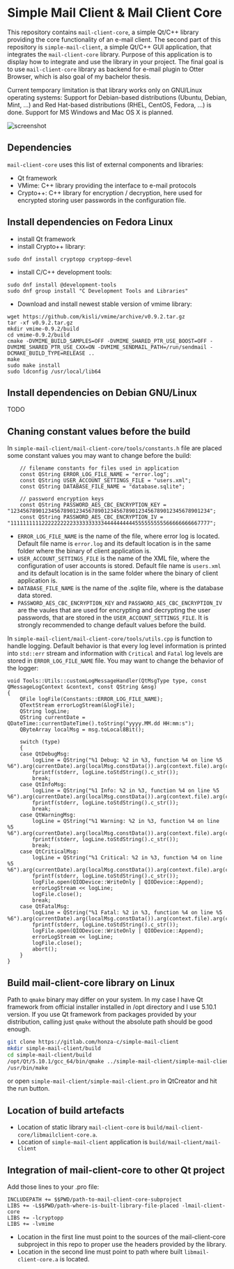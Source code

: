 # Simple Mail Client & Mail Client Core
This repository contains `mail-client-core`, a simple Qt/C++ library providing the core functionality of an e-mail client. The second part of this repository is `simple-mail-client`, a simple Qt/C++ GUI application, that integrates the `mail-client-core` library. Purpose of this application is to display how to integrate and use the library in your project. The final goal is to use `mail-client-core` library as backend for e-mail plugin to Otter Browser, which is also goal of my bachelor thesis.

Current temporary limitation is that library works only on GNU/Linux operating systems: Support for Debian-based distributions (Ubuntu, Debian, Mint, ...) and Red Hat-based distributions (RHEL, CentOS, Fedora, ...) is done. Support for MS Windows and Mac OS X is planned.

![screenshot](https://files.culik.net/simple-mail-client.png "screenshot")


## Dependencies
`mail-client-core` uses this list of external components and libraries:
- Qt framework
- VMime: C++ library providing the interface to e-mail protocols
- Crypto++: C++ library for encryption / decryption, here used for encrypted storing user passwords in the configuration file.

## Install dependencies on Fedora Linux
- install Qt framework
- install Crypto++ library:

```
sudo dnf install cryptopp cryptopp-devel
```
- install C/C++ development tools:

```
sudo dnf install @development-tools
sudo dnf group install "C Development Tools and Libraries"
```
- Download and install newest stable version of vmime library:

```
wget https://github.com/kisli/vmime/archive/v0.9.2.tar.gz
tar -xf v0.9.2.tar.gz
mkdir vmime-0.9.2/build
cd vmime-0.9.2/build
cmake -DVMIME_BUILD_SAMPLES=OFF -DVMIME_SHARED_PTR_USE_BOOST=OFF -DVMIME_SHARED_PTR_USE_CXX=ON -DVMIME_SENDMAIL_PATH=/run/sendmail -DCMAKE_BUILD_TYPE=RELEASE ..
make
sudo make install
sudo ldconfig /usr/local/lib64
```

## Install dependencies on Debian GNU/Linux
TODO

## Chaning constant values before the build
In `simple-mail-client/mail-client-core/tools/constants.h` file are placed some constant values you may want to change before the build:
```
    // filename constants for files used in application
    const QString ERROR_LOG_FILE_NAME = "error.log";
    const QString USER_ACCOUNT_SETTINGS_FILE = "users.xml";
    const QString DATABASE_FILE_NAME = "database.sqlite";

    // password encryption keys
    const QString PASSWORD_AES_CBC_ENCRYPTION_KEY = "1234567890123456789012345678901234567890123456789012345678901234";
    const QString PASSWORD_AES_CBC_ENCRYPTION_IV = "1111111111222222222233333333334444444444555555555566666666667777";
```
- `ERROR_LOG_FILE_NAME` is the name of the file, where error log is located. Default file name is `error.log` and its default location is in the same folder where the binary of client application is.
- `USER_ACCOUNT_SETTINGS_FILE` is the name of the XML file, where the configuration of user accounts is stored. Default file name is `users.xml` and its default location is in the same folder where the binary of client application is.
- `DATABASE_FILE_NAME` is the name of the .sqlite file, where is the database data stored.
- `PASSWORD_AES_CBC_ENCRYPTION_KEY` and `PASSWORD_AES_CBC_ENCRYPTION_IV` are the vaules that are used for encrypting and decrypting the user passwords, that are stored in the `USER_ACCOUNT_SETTINGS_FILE`. It is strongly recommended to change default values before the build.

In `simple-mail-client/mail-client-core/tools/utils.cpp` is function to handle logging. Default behavior is that every log level information is printed into `std::err` stream and information with `Critical` and `Fatal` log levels are stored in `ERROR_LOG_FILE_NAME` file. You may want to change the behavior of the logger:

```
void Tools::Utils::customLogMessageHandler(QtMsgType type, const QMessageLogContext &context, const QString &msg)
{
    QFile logFile(Constants::ERROR_LOG_FILE_NAME);
    QTextStream errorLogStream(&logFile);
    QString logLine;
    QString currentDate = QDateTime::currentDateTime().toString("yyyy.MM.dd HH:mm:s");
    QByteArray localMsg = msg.toLocal8Bit();

    switch (type)
    {
    case QtDebugMsg:
        logLine = QString("%1 Debug: %2 in %3, function %4 on line %5 %6").arg(currentDate).arg(localMsg.constData()).arg(context.file).arg(context.function).arg(context.line).arg('\n');
        fprintf(stderr, logLine.toStdString().c_str());
        break;
    case QtInfoMsg:
        logLine = QString("%1 Info: %2 in %3, function %4 on line %5 %6").arg(currentDate).arg(localMsg.constData()).arg(context.file).arg(context.function).arg(context.line).arg('\n');
        fprintf(stderr, logLine.toStdString().c_str());
        break;
    case QtWarningMsg:
        logLine = QString("%1 Warning: %2 in %3, function %4 on line %5 %6").arg(currentDate).arg(localMsg.constData()).arg(context.file).arg(context.function).arg(context.line).arg('\n');
        fprintf(stderr, logLine.toStdString().c_str());
        break;
    case QtCriticalMsg:
        logLine = QString("%1 Critical: %2 in %3, function %4 on line %5 %6").arg(currentDate).arg(localMsg.constData()).arg(context.file).arg(context.function).arg(context.line).arg('\n');
        fprintf(stderr, logLine.toStdString().c_str());
        logFile.open(QIODevice::WriteOnly | QIODevice::Append);
        errorLogStream << logLine;
        logFile.close();
        break;
    case QtFatalMsg:
        logLine = QString("%1 Fatal: %2 in %3, function %4 on line %5 %6").arg(currentDate).arg(localMsg.constData()).arg(context.file).arg(context.function).arg(context.line).arg('\n');
        fprintf(stderr, logLine.toStdString().c_str());
        logFile.open(QIODevice::WriteOnly | QIODevice::Append);
        errorLogStream << logLine;
        logFile.close();
        abort();
    }
}
```

## Build mail-client-core library on Linux
Path to `qmake` binary may differ on your system. In my case I have Qt framework from official installer installed in /opt directory and I use 5.10.1 version. If you use Qt framework from packages provided by your distribution, calling just `qmake` without the absolute path should be good enough.

```bash
git clone https://gitlab.com/honza-c/simple-mail-client
mkdir simple-mail-client/build
cd simple-mail-client/build
/opt/Qt/5.10.1/gcc_64/bin/qmake ../simple-mail-client/simple-mail-client.pro -spec linux-g++ CONFIG+=debug CONFIG+=qml_debug && /usr/bin/make qmake_all
/usr/bin/make
```
or open `simple-mail-client/simple-mail-client.pro` in QtCreator and hit the run button.

## Location of build artefacts
- Location of static library `mail-client-core` is `build/mail-client-core/libmailclient-core.a`.
- Location of `simple-mail-client` application is `build/mail-client/mail-client`

## Integration of mail-client-core to other Qt project
Add those lines to your .pro file:
```
INCLUDEPATH += $$PWD/path-to-mail-client-core-subproject
LIBS += -L$$PWD/path-where-is-built-library-file-placed -lmail-client-core
LIBS += -lcryptopp
LIBS += -lvmime
```
- Location in the first line must point to the sources of the mail-client-core subproject in this repo to proper use the headers provided by the library.
- Location in the second line must point to path where built `libmail-client-core.a` is located.